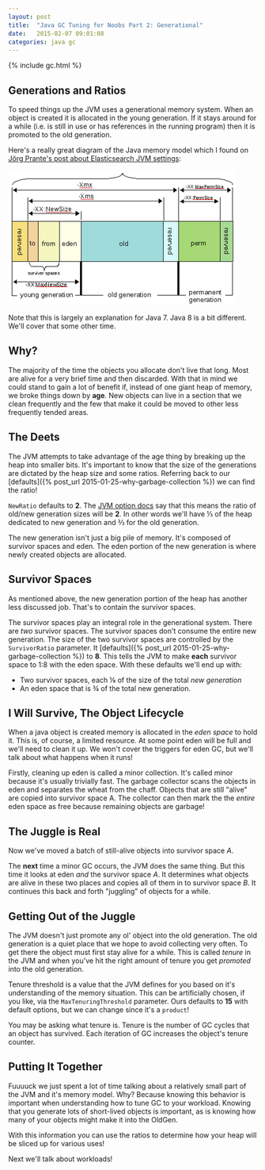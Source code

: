 ```yaml
---
layout: post
title:  "Java GC Tuning for Noobs Part 2: Generational"
date:   2015-02-07 09:01:08
categories: java gc
---
```


{% include gc.html %}

## Generations and Ratios

To speed things up the JVM uses a generational memory system. When an object is created it is allocated in the young generation. If it stays around for a while (i.e. is still in use or has references in the running program) then it is promoted to the old generation.

Here's a really great diagram of the Java memory model which I found on [Jörg Prante's post about Elasticsearch JVM settings](http://jprante.github.io/2012/11/28/Elasticsearch-Java-Virtual-Machine-settings-explained.html):

![Java Memory Model!](/assets/images/jvm-memory-model.png)

Note that this is largely an explanation for Java 7. Java 8 is a bit different. We'll cover that some other time.

## Why?

The majority of the time the objects you allocate don't live that long. Most are alive for a very brief time and then discarded. With that in mind we could stand to gain a lot of benefit if, instead of one giant heap of memory, we broke things down by **age**. New objects can live in a section that we clean frequently and the few that make it could be moved to other less frequently tended areas.

## The Deets

The JVM attempts to take advantage of the age thing by breaking up the heap into smaller bits. It's important to know that the size of the generations are dictated by the heap size and some ratios. Referring back to our [defaults]({% post_url 2015-01-25-why-garbage-collection %}) we can find the ratio!

`NewRatio` defaults to **2**. The [JVM option docs](http://www.oracle.com/technetwork/java/javase/tech/vmoptions-jsp-140102.html) say that this means the ratio of old/new generation sizes will be **2**. In other words we'll have &#8531; of the heap dedicated to new generation and &#8532; for the old generation.

The new generation isn't just a big pile of memory. It's composed of survivor spaces and eden. The eden portion of the new generation is where newly created objects are allocated.

## Survivor Spaces

As mentioned above, the new generation portion of the heap has another less discussed job. That's to contain the survivor spaces.

The survivor spaces play an integral role in the generational system. There are *two* survivor spaces. The survivor spaces don't consume the entire new generation. The size of the two survivor spaces are controlled by the `SurvivorRatio` parameter. It [defaults]({% post_url 2015-01-25-why-garbage-collection %}) to **8**. This tells the JVM to make **each** survivor space to 1:8 with the eden space. With these defaults we'll end up with:

* Two survivor spaces, each &#8539; of the size of the total *new generation*
* An eden space that is &frac34; of the total new generation.

## I Will Survive, The Object Lifecycle

When a java object is created memory is allocated in the *eden space* to hold it. This is, of course, a limited resource. At some point eden will be full and we'll need to clean it up. We won't cover the triggers for eden GC, but we'll talk about what happens when it runs!

Firstly, cleaning up eden is called a minor collection. It's called minor because it's usually trivially fast. The garbage collector scans the objects in eden and separates the wheat from the chaff. Objects that are still "alive" are copied into survivor space A. The collector can then mark the the *entire* eden space as free because remaining objects are garbage!

## The Juggle is Real

Now we've moved a batch of still-alive objects into survivor space *A*.

The **next** time a minor GC occurs, the JVM does the same thing. But this time it looks at eden *and* the survivor space *A*. It determines what objects are alive in these two places and copies all of them in to survivor space *B*. It continues this back and forth "juggling" of objects for a while.

## Getting Out of the Juggle

The JVM doesn't just promote any ol' object into the old generation. The old generation is a quiet place that we hope to avoid collecting very often. To get there the object must first stay alive for a while. This is called *tenure* in the JVM and when you've hit the right amount of tenure you get *promoted* into the old generation.

Tenure threshold is a value that the JVM defines for you based on it's understanding of the memory situation. This can be artificially chosen, if you like, via the `MaxTenuringThreshold` parameter. Ours defaults
to **15** with default options, but we can change since it's a `product`!

You may be asking what tenure is. Tenure is the number of GC cycles that an object has survived. Each iteration of GC increases the object's tenure counter.

## Putting It Together

Fuuuuck we just spent a lot of time talking about a relatively small part of the JVM and it's memory model.  Why? Because knowing this behavior is important when understanding how to tune GC to your workload. Knowing that you generate lots of short-lived objects is important, as is knowing how many of your objects might make it into the OldGen.

With this information you can use the ratios to determine how your heap will be sliced up for various uses!

Next we'll talk about workloads!

